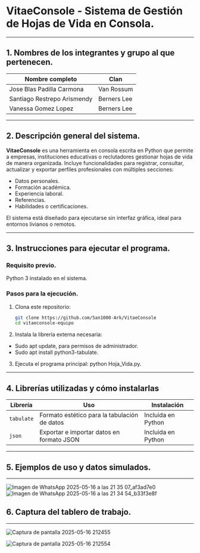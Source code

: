 # VitaeConsole - Sistema de Gestión de Hojas de Vida en Consola.

---

## 1. Nombres de los integrantes y grupo al que pertenecen.

| Nombre completo                 | Clan         |
|--------------------------------|--------------|
| Jose Blas Padilla Carmona      | Van Rossum   |
| Santiago Restrepo Arismendy    | Berners Lee  |
| Vanessa Gomez Lopez            | Berners Lee  |

---

## 2. Descripción general del sistema.

**VitaeConsole** es una herramienta en consola escrita en Python que permite a empresas, instituciones educativas o reclutadores gestionar hojas de vida de manera organizada. Incluye funcionalidades para registrar, consultar, actualizar y exportar perfiles profesionales con múltiples secciones:

- Datos personales.
- Formación académica.
- Experiencia laboral.
- Referencias.
- Habilidades o certificaciones.

El sistema está diseñado para ejecutarse sin interfaz gráfica, ideal para entornos livianos o remotos.

---

## 3. Instrucciones para ejecutar el programa.

### Requisito previo.
Python 3 instalado en el sistema.

### Pasos para la ejecución.
1. Clona este repositorio:
   ```bash
   git clone https://github.com/San1000-Ark/VitaeConsole
   cd vitaeconsole-equipo

2. Instala la librería externa necesaria:
- Sudo apt update, para permisos de administrador.
- Sudo apt install python3-tabulate.

3. Ejecuta el programa principal:
   python Hoja_Vida.py.

---

## 4. Librerías utilizadas y cómo instalarlas

| Librería    | Uso                                                  | Instalación              |
|-------------|-------------------------------------------------------|---------------------------|
| `tabulate`  | Formato estético para la tabulación de datos         | Incluida en Python        |
| `json`      | Exportar e importar datos en formato JSON            | Incluida en Python        |


---

## 5. Ejemplos de uso y datos simulados.

---

![Imagen de WhatsApp 2025-05-16 a las 21 35 07_af3ad7e0](https://github.com/user-attachments/assets/aa003ed0-cbe0-446a-9b5c-400ebd4591a5)
![Imagen de WhatsApp 2025-05-16 a las 21 34 54_b33f3e8f](https://github.com/user-attachments/assets/b8c6e205-607c-49b9-afde-fbb5efc672e2)


## 6. Captura del tablero de trabajo.

---

![Captura de pantalla 2025-05-16 212455](https://github.com/user-attachments/assets/b281f295-1f81-4d44-890e-aeda3e39621c)

![Captura de pantalla 2025-05-16 212554](https://github.com/user-attachments/assets/3fcebd48-4914-4006-ae77-4b8b485e1be4)
